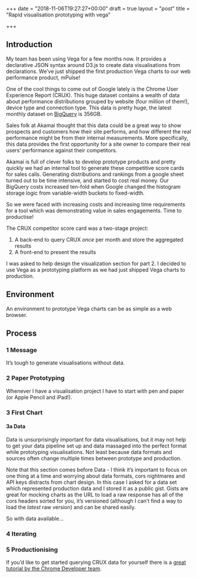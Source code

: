 +++
date = "2018-11-06T19:27:27+00:00"
draft = true
layout = "post"
title = "Rapid visualisation prototyping with vega"

+++
## Introduction

My team has been using Vega for a few months now. It provides a declarative JSON syntax around D3.js to create data visualisations from declarations. We’ve just shipped the first production Vega charts to our web performance product, mPulse!

One of the cool things to come out of Google lately is the Chrome User Experience Report (CRUX). This huge dataset contains a wealth of data about performance distributions grouped by website (four million of them!), device type and connection type. This data is pretty huge, the latest monthly dataset on [BigQuery](https://bigquery.cloud.google.com/table/chrome-ux-report:all.201809?pli=1) is 356GB.

Sales folk at Akamai thought that this data could be a great way to show prospects and customers how their site performs, and how different the real performance might be from their internal measurements. More specifically, this data provides the first opportunity for a site owner to compare their real users’ performance against their competitors.

Akamai is full of clever folks to develop prototype products and pretty quickly we had an internal tool to generate these competitive score cards for sales calls. Generating distributions and rankings from a google sheet turned out to be time intensive, and started to cost real money. Our BigQuery costs increased ten-fold when Google changed the histogram storage logic from variable-width buckets to fixed-width.

So we were faced with increasing costs and increasing time requirements for a tool which was demonstrating value in sales engagements. Time to productise!

The CRUX competitor score card was a two-stage project:

1. A back-end to query CRUX _once_ per month and store the aggregated results
2. A front-end to present the results

I was asked to help design the visualization section for part 2. I decided to use Vega as a prototyping platform as we had just shipped Vega charts to production.

## Environment

An environment to prototype Vega charts can be as simple as a web browser.

## Process

### 1 Message

It’s tough to generate visualisations without data. 

### 2 Paper Prototyping

Whenever I have a visualisation project I have to start with pen and paper (or Apple Pencil and iPad!).

### 3 First Chart

#### 3a Data

Data is unsurprisingly important for data visualisations, but it may not help to get your data pipeline set up and data massaged into the perfect format while prototyping visualisations. Not least because data formats and sources often change multiple times between prototype and production.

Note that this section comes before Data - I think it’s important to focus on one thing at a time and worrying about data formats, cors nightmares and API keys distracts from chart design. In this case I asked for a data set which represented production data and I stored it as a public gist. Gists are great for mocking charts as the URL to load a raw response has all of the cors headers sorted for you, it’s versioned (although I can’t find a way to load the _latest_ raw version) and can be shared easily.

So with data available...

### 4 Iterating

### 5 Productionising

If you’d like to get started querying CRUX data for yourself there is a [great tutorial by the Chrome Developer team](https://developers.google.com/web/tools/chrome-user-experience-report/getting-started).